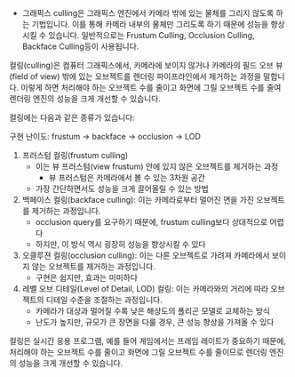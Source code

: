 - 그래픽스 culling은 그래픽스 엔진에서 카메라 밖에 있는 물체를 그리지 않도록 하는 기법입니다. 이를 통해 카메라 내부의 물체만 그리도록 하기 때문에 성능을 향상시킬 수 있습니다. 일반적으로는 Frustum Culling, Occlusion Culling, Backface Culling등이 사용됩니다.

컬링(culling)은 컴퓨터 그래픽스에서, 카메라에 보이지 않거나 카메라의 필드 오브 뷰(field of view) 밖에 있는 오브젝트를 렌더링 파이프라인에서 제거하는 과정을 말합니다. 이렇게 하면 처리해야 하는 오브젝트 수를 줄이고 화면에 그릴 오브젝트 수를 줄여 렌더링 엔진의 성능을 크게 개선할 수 있습니다.

컬링에는 다음과 같은 종류가 있습니다:

구현 난이도: frustum → backface → occlusion → LOD

1. 프러스텀 컬링(frustum culling)
    - 이는 뷰 프러스텀(view frustum) 안에 있지 않은 오브젝트를 제거하는 과정
        - 뷰 프러스텀은 카메라에서 볼 수 있는 3차원 공간
    - 가장 간단하면서도 성능을 크게 끌어올릴 수 있는 방법
2. 백페이스 컬링(backface culling): 이는 카메라로부터 멀어진 면을 가진 오브젝트를 제거하는 과정입니다.
    - occlusion query를 요구하기 때문에, frustum culling보다 상대적으로 어렵다
    - 하지만, 이 방식 역시 굉장히 성능을 향상시킬 수 있다
3. 오클루젼 컬링(occlusion culling): 이는 다른 오브젝트로 가려져 카메라에서 보이지 않는 오브젝트를 제거하는 과정입니다.
    - 구현은 쉽지만, 효과는 미미하다
4. 레벨 오브 디테일(Level of Detail, LOD) 컬링: 이는 카메라와의 거리에 따라 오브젝트의 디테일 수준을 조절하는 과정입니다.
    - 카메라가 대상과 멀어질 수록 낮은 해상도의 폴리곤 모델로 교체하는 방식
    - 난도가 높지만, 규모가 큰 장면을 다룰 경우, 큰 성능 향상을 가져올 수 있다

컬링은 실시간 응용 프로그램, 예를 들어 게임에서는 프레임 레이트가 중요하기 때문에, 처리해야 하는 오브젝트 수를 줄이고 화면에 그릴 오브젝트 수를 줄이므로 렌더링 엔진의 성능을 크게 개선할 수 있습니다.

